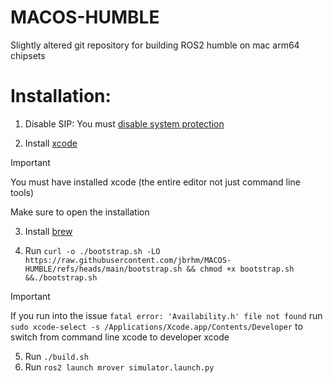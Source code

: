 # MACOS-HUMBLE
Slightly altered git repository for building ROS2 humble on mac arm64 chipsets

# Installation:

1. Disable SIP:
You must [disable system protection](https://developer.apple.com/documentation/security/disabling-and-enabling-system-integrity-protection)

2. Install [xcode](https://apps.apple.com/us/app/xcode/id497799835?mt=12)
> [!IMPORTANT]  
> You must have installed xcode (the entire editor not just command line tools)
>
> Make sure to open the installation

3. Install [brew](https://brew.sh)

4. Run `curl -o ./bootstrap.sh -LO https://raw.githubusercontent.com/jbrhm/MACOS-HUMBLE/refs/heads/main/bootstrap.sh && chmod +x bootstrap.sh &&./bootstrap.sh`
> [!IMPORTANT]  
> If you run into the issue `fatal error: 'Availability.h' file not found` run `sudo xcode-select -s /Applications/Xcode.app/Contents/Developer` to switch from command line xcode to developer xcode

5. Run `./build.sh`
6. Run `ros2 launch mrover simulator.launch.py`
